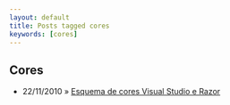 ```yaml
---
layout: default
title: Posts tagged cores
keywords: [cores]
---
```

<h2 class="category">Cores</h2>
<ul class="posts">
<li>
<p>
<span class="date">22/11/2010</span> &raquo; 
<a href="/blog/esquema-de-cores-visual-studio-e-razor">Esquema de cores Visual Studio e Razor</a>
</p>
</li> 
</ul>
